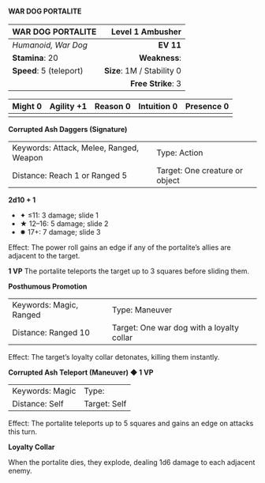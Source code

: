 #### WAR DOG PORTALITE

| WAR DOG PORTALITE       |       **Level 1 Ambusher** |
| :---------------------- | -------------------------: |
| *Humanoid, War Dog*     |                  **EV 11** |
| **Stamina**: 20         |              **Weakness**: |
| **Speed**: 5 (teleport) | **Size**: 1M / Stability 0 |
|                         |         **Free Strike**: 3 |

| **Might** 0 | **Agility** +1 | **Reason** 0 | **Intuition** 0 | **Presence** 0 |
| ----------- | -------------- | ------------ | --------------- | -------------- |
|             |                |              |                 |                |

**Corrupted Ash Daggers (Signature)**

|                                         |                                |
| :-------------------------------------- | :----------------------------- |
| Keywords: Attack, Melee, Ranged, Weapon | Type: Action                   |
| Distance: Reach 1 or Ranged 5           | Target: One creature or object |

**2d10 + 1**

- ✦ ≤11: 3 damage; slide 1
- ★ 12–16: 5 damage; slide 2
- ✸ 17+: 7 damage; slide 3

Effect: The power roll gains an edge if any of the portalite’s allies are adjacent to the target.

****1 VP****
The portalite teleports the target up to 3 squares before sliding them.

**Posthumous Promotion**

|                         |                                           |
| :---------------------- | :---------------------------------------- |
| Keywords: Magic, Ranged | Type: Maneuver                            |
| Distance: Ranged 10     | Target: One war dog with a loyalty collar |

Effect: The target’s loyalty collar detonates, killing them instantly.

**Corrupted Ash Teleport (Maneuver) ◆ 1 VP**

|                 |              |
| :-------------- | :----------- |
| Keywords: Magic | Type:        |
| Distance: Self  | Target: Self |

Effect: The portalite teleports up to 5 squares and gains an edge on attacks this turn.

**Loyalty Collar**

When the portalite dies, they explode, dealing 1d6 damage to each adjacent enemy.
